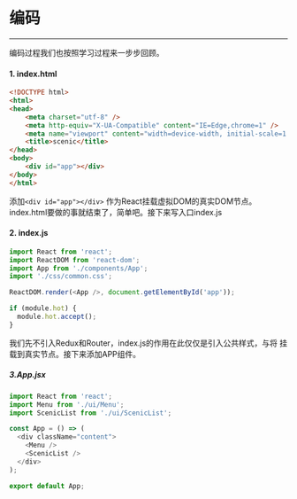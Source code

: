 # 编码
------

编码过程我们也按照学习过程来一步步回顾。

#### 1. index.html

```html
<!DOCTYPE html>
<html>
<head>
    <meta charset="utf-8" />
    <meta http-equiv="X-UA-Compatible" content="IE=Edge,chrome=1" />
    <meta name="viewport" content="width=device-width, initial-scale=1.0 user-scalable=no" media="screen" />
    <title>scenic</title>
</head>
<body>
    <div id="app"></div>
</body>
</html>
```

添加`<div id="app"></div>` 作为React挂载虚拟DOM的真实DOM节点。index.html要做的事就结束了，简单吧。接下来写入口index.js

#### 2. index.js

```javascript
import React from 'react';
import ReactDOM from 'react-dom';
import App from './components/App';
import './css/common.css';

ReactDOM.render(<App />, document.getElementById('app'));

if (module.hot) {
  module.hot.accept();
}
```

我们先不引入Redux和Router，index.js的作用在此仅仅是引入公共样式，与将<App /> 挂载到真实节点。接下来添加APP组件。

##### 3.App.jsx

```javascript
import React from 'react';
import Menu from './ui/Menu';
import ScenicList from './ui/ScenicList';

const App = () => (
  <div className="content">
    <Menu />
    <ScenicList />
  </div>
);

export default App;
```
